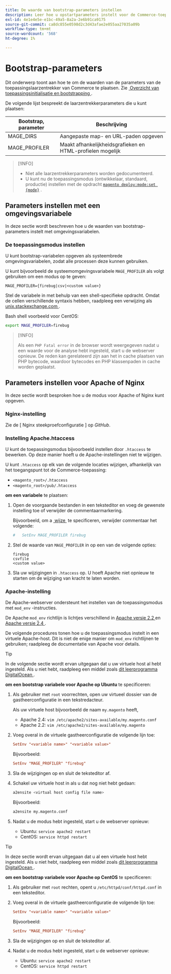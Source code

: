 ```yaml
---
title: De waarde van bootstrap-parameters instellen
description: Leer hoe u opstartparameters instelt voor de Commerce-toepassing.
exl-id: 4e1e4e5e-e1bc-49a5-8a2a-2e6b91ca9175
source-git-commit: ca8dc855e0598d2c3d43afae2e055aa27035a09b
workflow-type: tm+mt
source-wordcount: '568'
ht-degree: 1%

---
```


# Bootstrap-parameters

Dit onderwerp toont aan hoe te om de waarden van de parameters van de toepassingslaarzentrekker van Commerce te plaatsen. Zie [&#x200B; Overzicht van toepassingsinitialisatie en bootstrapping &#x200B;](initialization.md).

De volgende lijst bespreekt de laarzentrekkerparameters die u kunt plaatsen:

| Bootstrap, parameter | Beschrijving |
| ------------------- | -------------------------------------------- |
| MAGE_DIRS | Aangepaste map- en URL-paden opgeven |
| MAGE_PROFILER | Maakt afhankelijkheidsgrafieken en HTML-profielen mogelijk |

>[!INFO]
>
>- Niet alle laarzentrekkerparameters worden gedocumenteerd.
>- U kunt nu de toepassingsmodus (ontwikkelaar, standaard, productie) instellen met de opdracht [`magento deploy:mode:set {mode}`](../cli/set-mode.md) .

## Parameters instellen met een omgevingsvariabele

In deze sectie wordt beschreven hoe u de waarden van bootstrap-parameters instelt met omgevingsvariabelen.

### De toepassingsmodus instellen

U kunt bootstrap-variabelen opgeven als systeembrede omgevingsvariabelen, zodat alle processen deze kunnen gebruiken.

U kunt bijvoorbeeld de systeemomgevingsvariabele `MAGE_PROFILER` als volgt gebruiken om een modus op te geven:

```
MAGE_PROFILER={firebug|csv|<custom value>}
```

Stel de variabele in met behulp van een shell-specifieke opdracht. Omdat de cellen verschillende syntaxis hebben, raadpleeg een verwijzing als [ unix.stackexchange.com ][unix-stackx].

Bash shell voorbeeld voor CentOS:

```bash
export MAGE_PROFILER=firebug
```

>[!INFO]
>
>Als een `PHP Fatal error` in de browser wordt weergegeven nadat u een waarde voor de analyse hebt ingesteld, start u de webserver opnieuw. De reden kan gerelateerd zijn aan het in cache plaatsen van PHP bytecode, waardoor bytecodes en PHP klassenpaden in cache worden geplaatst.

## Parameters instellen voor Apache of Nginx

In deze sectie wordt besproken hoe u de modus voor Apache of Nginx kunt opgeven.

### Nginx-instelling

Zie de [ Nginx steekproefconfiguratie ] op _GitHub_.

### Instelling Apache.htaccess

U kunt de toepassingsmodus bijvoorbeeld instellen door `.htaccess` te bewerken. Op deze manier hoeft u de Apache-instellingen niet te wijzigen.

U kunt `.htaccess` op elk van de volgende locaties wijzigen, afhankelijk van het toegangspunt tot de Commerce-toepassing:

- `<magento_root>/.htaccess`
- `<magento_root>/pub/.htaccess`

**om een variabele** te plaatsen:

1. Open de voorgaande bestanden in een teksteditor en voeg de gewenste instelling toe of verwijder de commentaarmarkering.

   Bijvoorbeeld, om a [&#x200B; wijze &#x200B;](application-modes.md) te specificeren, verwijder commentaar het volgende:

   ```conf
   #   SetEnv MAGE_PROFILER firebug
   ```

1. Stel de waarde van `MAGE_PROFILER` in op een van de volgende opties:

   ```
   firebug
   csvfile
   <custom value>
   ```

1. Sla uw wijzigingen in `.htaccess` op. U hoeft Apache niet opnieuw te starten om de wijziging van kracht te laten worden.

### Apache-instelling

De Apache-webserver ondersteunt het instellen van de toepassingsmodus met `mod_env` -instructies.

De Apache `mod_env` richtlijn is lichtjes verschillend in [ Apache versie 2.2 ] en [ Apache versie 2.4 ].

De volgende procedures tonen hoe u de toepassingsmodus instelt in een virtuele Apache-host. Dit is niet de enige manier om `mod_env` richtlijnen te gebruiken; raadpleeg de documentatie van Apache voor details.

>[!TIP]
>
>In de volgende sectie wordt ervan uitgegaan dat u uw virtuele host al hebt ingesteld. Als u niet hebt, raadpleeg een middel zoals [&#x200B; dit leerprogramma DigitalOcean &#x200B;](https://www.digitalocean.com/community/tutorials/how-to-set-up-apache-virtual-hosts-on-ubuntu-14-04-lts).

**om een bootstrap variabele voor Apache op Ubuntu** te specificeren:

1. Als gebruiker met `root` voorrechten, open uw virtueel dossier van de gastheerconfiguratie in een tekstredacteur.

   Als uw virtuele host bijvoorbeeld de naam `my.magento` heeft,

   - Apache 2.4: `vim /etc/apache2/sites-available/my.magento.conf`
   - Apache 2.2: `vim /etc/apache2/sites-available/my.magento`

1. Voeg overal in de virtuele gastheerconfiguratie de volgende lijn toe:

   ```conf
   SetEnv "<variable name>" "<variable value>"
   ```

   Bijvoorbeeld:

   ```conf
   SetEnv "MAGE_PROFILER" "firebug"
   ```

1. Sla de wijzigingen op en sluit de teksteditor af.
1. Schakel uw virtuele host in als u dat nog niet hebt gedaan:

   ```bash
   a2ensite <virtual host config file name>
   ```

   Bijvoorbeeld:

   ```bash
   a2ensite my.magento.conf
   ```

1. Nadat u de modus hebt ingesteld, start u de webserver opnieuw:

   - Ubuntu: `service apache2 restart`
   - CentOS: `service httpd restart`

>[!TIP]
>
>In deze sectie wordt ervan uitgegaan dat u al een virtuele host hebt ingesteld. Als u niet hebt, raadpleeg een middel zoals [&#x200B; dit leerprogramma DigitalOcean &#x200B;](https://www.digitalocean.com/community/tutorials/how-to-set-up-apache-virtual-hosts-on-centos-6).

**om een bootstrap variabele voor Apache op CentOS** te specificeren:

1. Als gebruiker met `root` rechten, opent u `/etc/httpd/conf/httpd.conf` in een teksteditor.

1. Voeg overal in de virtuele gastheerconfiguratie de volgende lijn toe:

   ```conf
   SetEnv "<variable name>" "<variable value>"
   ```

   Bijvoorbeeld:

   ```conf
   SetEnv "MAGE_PROFILER" "firebug"
   ```

1. Sla de wijzigingen op en sluit de teksteditor af.

1. Nadat u de modus hebt ingesteld, start u de webserver opnieuw:

   - Ubuntu: `service apache2 restart`
   - CentOS: `service httpd restart`

<!-- link definitions -->

[Apache versie 2.2]: https://httpd.apache.org/docs/2.2/mod/mod_env.html#setenv
[Apache versie 2.4]: https://httpd.apache.org/docs/2.4/mod/mod_env.html#setenv
[Nginx-voorbeeldconfiguratie]: https://github.com/magento/magento2/blob/2.4/nginx.conf.sample#L16
[unix-stackx]: https://unix.stackexchange.com/questions/117467/how-to-permanently-set-environmental-variables

